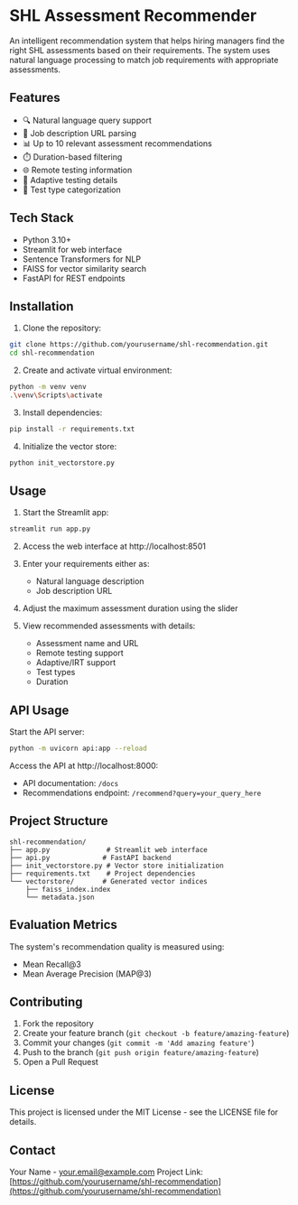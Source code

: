 # SHL Assessment Recommender

An intelligent recommendation system that helps hiring managers find the right SHL assessments based on their requirements. The system uses natural language processing to match job requirements with appropriate assessments.

## Features

- 🔍 Natural language query support
- 🔗 Job description URL parsing
- 📊 Up to 10 relevant assessment recommendations
- ⏱️ Duration-based filtering
- 🌐 Remote testing information
- 🔄 Adaptive testing details
- 📝 Test type categorization

## Tech Stack

- Python 3.10+
- Streamlit for web interface
- Sentence Transformers for NLP
- FAISS for vector similarity search
- FastAPI for REST endpoints

## Installation

1. Clone the repository:
```bash
git clone https://github.com/yourusername/shl-recommendation.git
cd shl-recommendation
```

2. Create and activate virtual environment:
```bash
python -m venv venv
.\venv\Scripts\activate
```

3. Install dependencies:
```bash
pip install -r requirements.txt
```

4. Initialize the vector store:
```bash
python init_vectorstore.py
```

## Usage

1. Start the Streamlit app:
```bash
streamlit run app.py
```

2. Access the web interface at http://localhost:8501

3. Enter your requirements either as:
   - Natural language description
   - Job description URL

4. Adjust the maximum assessment duration using the slider

5. View recommended assessments with details:
   - Assessment name and URL
   - Remote testing support
   - Adaptive/IRT support
   - Test types
   - Duration

## API Usage

Start the API server:
```bash
python -m uvicorn api:app --reload
```

Access the API at http://localhost:8000:
- API documentation: `/docs`
- Recommendations endpoint: `/recommend?query=your_query_here`

## Project Structure

```
shl-recommendation/
├── app.py              # Streamlit web interface
├── api.py             # FastAPI backend
├── init_vectorstore.py # Vector store initialization
├── requirements.txt    # Project dependencies
└── vectorstore/       # Generated vector indices
    ├── faiss_index.index
    └── metadata.json
```

## Evaluation Metrics

The system's recommendation quality is measured using:
- Mean Recall@3
- Mean Average Precision (MAP@3)

## Contributing

1. Fork the repository
2. Create your feature branch (`git checkout -b feature/amazing-feature`)
3. Commit your changes (`git commit -m 'Add amazing feature'`)
4. Push to the branch (`git push origin feature/amazing-feature`)
5. Open a Pull Request

## License

This project is licensed under the MIT License - see the LICENSE file for details.

## Contact

Your Name - [your.email@example.com](mailto:your.email@example.com)
Project Link: [https://github.com/yourusername/shl-recommendation](https://github.com/yourusername/shl-recommendation)
